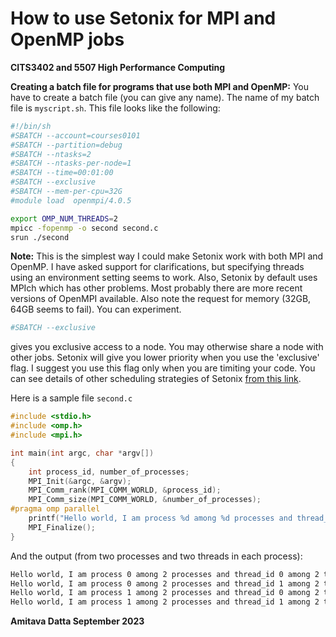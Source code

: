 # How to use Setonix for MPI and OpenMP jobs

**CITS3402 and 5507 High Performance Computing**

**Creating a batch file for programs that use both MPI and OpenMP:**
You have to create a batch file (you can give any name). The name of my batch file is `myscript.sh`. This file looks like the following:

```bash
#!/bin/sh 
#SBATCH --account=courses0101
#SBATCH --partition=debug
#SBATCH --ntasks=2
#SBATCH --ntasks-per-node=1
#SBATCH --time=00:01:00
#SBATCH --exclusive
#SBATCH --mem-per-cpu=32G
#module load  openmpi/4.0.5

export OMP_NUM_THREADS=2
mpicc -fopenmp -o second second.c
srun ./second 
```

**Note:** This is the simplest way I could make Setonix work with both MPI and OpenMP. I have asked support for clarifications, but specifying threads using an environment setting seems to work. Also, Setonix by default uses MPIch which has other problems. Most probably there are more recent versions of OpenMPI available. Also note the request for memory (32GB, 64GB seems to fail). You can experiment.

```bash
#SBATCH --exclusive
```

gives you exclusive access to a node. You may otherwise share a node with other jobs. Setonix will give you lower priority when you use the 'exclusive' flag. I suggest you use this flag only when you are timiting your code. You can see details of other scheduling strategies of Setonix [from this link](https://support.pawsey.org.au/documentation/pages/viewpage.action?pageId=116131471#ExampleSlurmBatchScriptsforSetonixonCPUComputeNodes-Multithreadedjobs(OpenMP,pthreads,etc...)).

Here is a sample file `second.c`

```c
#include <stdio.h>
#include <omp.h>
#include <mpi.h>

int main(int argc, char *argv[])
{
    int process_id, number_of_processes;
    MPI_Init(&argc, &argv);
    MPI_Comm_rank(MPI_COMM_WORLD, &process_id);
    MPI_Comm_size(MPI_COMM_WORLD, &number_of_processes);
#pragma omp parallel
    printf("Hello world, I am process %d among %d processes and thread_id %d among %d threads\n", process_id, number_of_processes, omp_get_thread_num(), omp_get_num_threads());
    MPI_Finalize();
}
```

And the output (from two processes and two threads in each process):

```bash
Hello world, I am process 0 among 2 processes and thread_id 0 among 2 threads
Hello world, I am process 0 among 2 processes and thread_id 1 among 2 threads
Hello world, I am process 1 among 2 processes and thread_id 0 among 2 threads
Hello world, I am process 1 among 2 processes and thread_id 1 among 2 threads
```

**Amitava Datta
September 2023**
